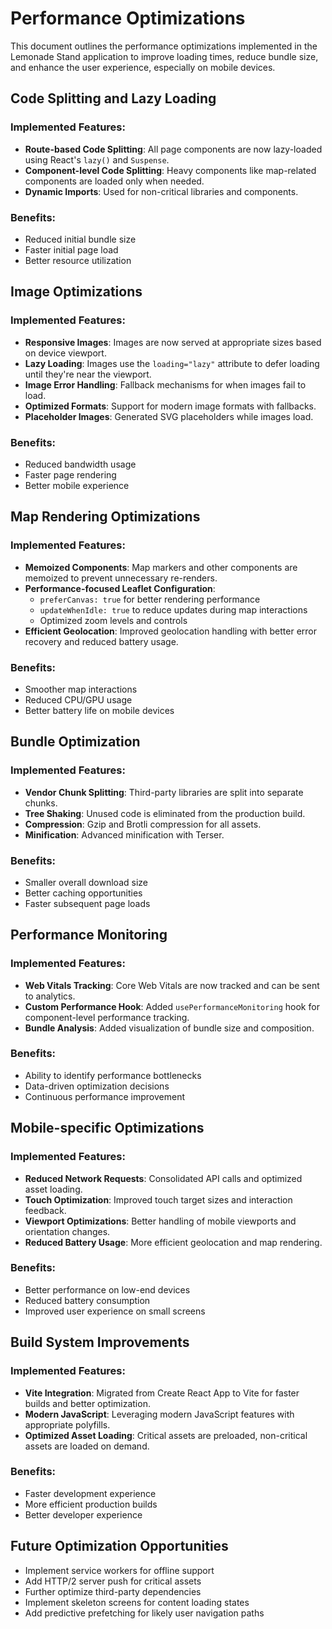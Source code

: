 # Performance Optimizations

This document outlines the performance optimizations implemented in the Lemonade Stand application to improve loading times, reduce bundle size, and enhance the user experience, especially on mobile devices.

## Code Splitting and Lazy Loading

### Implemented Features:
- **Route-based Code Splitting**: All page components are now lazy-loaded using React's `lazy()` and `Suspense`.
- **Component-level Code Splitting**: Heavy components like map-related components are loaded only when needed.
- **Dynamic Imports**: Used for non-critical libraries and components.

### Benefits:
- Reduced initial bundle size
- Faster initial page load
- Better resource utilization

## Image Optimizations

### Implemented Features:
- **Responsive Images**: Images are now served at appropriate sizes based on device viewport.
- **Lazy Loading**: Images use the `loading="lazy"` attribute to defer loading until they're near the viewport.
- **Image Error Handling**: Fallback mechanisms for when images fail to load.
- **Optimized Formats**: Support for modern image formats with fallbacks.
- **Placeholder Images**: Generated SVG placeholders while images load.

### Benefits:
- Reduced bandwidth usage
- Faster page rendering
- Better mobile experience

## Map Rendering Optimizations

### Implemented Features:
- **Memoized Components**: Map markers and other components are memoized to prevent unnecessary re-renders.
- **Performance-focused Leaflet Configuration**: 
  - `preferCanvas: true` for better rendering performance
  - `updateWhenIdle: true` to reduce updates during map interactions
  - Optimized zoom levels and controls
- **Efficient Geolocation**: Improved geolocation handling with better error recovery and reduced battery usage.

### Benefits:
- Smoother map interactions
- Reduced CPU/GPU usage
- Better battery life on mobile devices

## Bundle Optimization

### Implemented Features:
- **Vendor Chunk Splitting**: Third-party libraries are split into separate chunks.
- **Tree Shaking**: Unused code is eliminated from the production build.
- **Compression**: Gzip and Brotli compression for all assets.
- **Minification**: Advanced minification with Terser.

### Benefits:
- Smaller overall download size
- Better caching opportunities
- Faster subsequent page loads

## Performance Monitoring

### Implemented Features:
- **Web Vitals Tracking**: Core Web Vitals are now tracked and can be sent to analytics.
- **Custom Performance Hook**: Added `usePerformanceMonitoring` hook for component-level performance tracking.
- **Bundle Analysis**: Added visualization of bundle size and composition.

### Benefits:
- Ability to identify performance bottlenecks
- Data-driven optimization decisions
- Continuous performance improvement

## Mobile-specific Optimizations

### Implemented Features:
- **Reduced Network Requests**: Consolidated API calls and optimized asset loading.
- **Touch Optimization**: Improved touch target sizes and interaction feedback.
- **Viewport Optimizations**: Better handling of mobile viewports and orientation changes.
- **Reduced Battery Usage**: More efficient geolocation and map rendering.

### Benefits:
- Better performance on low-end devices
- Reduced battery consumption
- Improved user experience on small screens

## Build System Improvements

### Implemented Features:
- **Vite Integration**: Migrated from Create React App to Vite for faster builds and better optimization.
- **Modern JavaScript**: Leveraging modern JavaScript features with appropriate polyfills.
- **Optimized Asset Loading**: Critical assets are preloaded, non-critical assets are loaded on demand.

### Benefits:
- Faster development experience
- More efficient production builds
- Better developer experience

## Future Optimization Opportunities

- Implement service workers for offline support
- Add HTTP/2 server push for critical assets
- Further optimize third-party dependencies
- Implement skeleton screens for content loading states
- Add predictive prefetching for likely user navigation paths